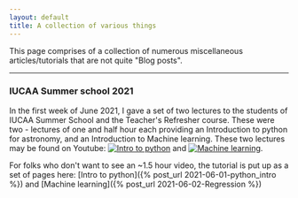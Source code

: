 ```yaml
---
layout: default
title: A collection of various things
---
```


This page comprises of a collection of numerous miscellaneous articles/tutorials that are not quite "Blog posts". 

* * *

### IUCAA Summer school 2021

In the first week of June 2021, I gave a set of two lectures to the students of IUCAA Summer School and the Teacher's Refresher course. These were two - lectures of one and half hour each providing an Introduction to python for astronomy, and an Introduction to Machine learning. These two lectures may be found on Youtube: [![Intro to python]({{site.url}}/img/yticon.png)](https://www.youtube.com/watch?v=lBQMu6qb60U&t=4174s) and [![Machine learning]({{site.url}}/img/yticon.png)](https://www.youtube.com/watch?v=ELztHo6qtjw). 

For folks who don't want to see an ~1.5 hour video, the tutorial is put up as a set of pages here: [Intro to python]({% post_url 2021-06-01-python_intro %}) and [Machine learning]({% post_url 2021-06-02-Regression %})

 